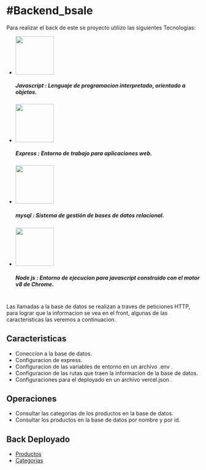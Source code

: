 <h1>#Backend_bsale</h1>
<p>Para realizar el back de este se proyecto utilizo las siguientes Tecnologias:</p>
<ul>
<li><img src="https://res.cloudinary.com/dltjb3yhc/image/upload/v1661814034/skills/icono_js_geaon9.png" width="100px"/>
<h5>Javascript :<span>  Lenguaje de programacion interpretado, orientado a objetos.</span></h5>
</li>
<li><img src="https://res.cloudinary.com/dltjb3yhc/image/upload/v1661814034/skills/expre_qu0rja.png" width="100px"/>
<h5>Express :<span>  Entorno de trabajo para aplicaciones web.</span></h5>
</li>
<li><img src="https://cdn-icons-png.flaticon.com/512/5968/5968313.png" width="100px"/></li>
<h5>mysql :<span> Sistema de gestión de bases de datos relacional.</span></h5>
<li><img src="https://res.cloudinary.com/dltjb3yhc/image/upload/v1661814033/skills/nodejs_ohaso2.png" width="100px"/></li>
<h5>Node js :<span> Entorno de ejecucion para javascript construido con el motor v8 de Chrome.</span></h5>
</ul>
<br/>
Las llamadas a la base de datos se realizan a traves de peticiones HTTP, para lograr que la informacion se vea en el front, algunas de las caracteristicas las veremos
a continuacion.

<h2>Caracteristicas</h2>
<ul>
<li> Coneccion a la base de datos.</li>
<li> Configuracion de express.</li>
<li> Configuracion de las variables de entorno en un archivo .env .</li>
<li> Configuracion de las rutas que traen la informacion de la base de datos.</li>
<li> Configuraciones para el deployado en un archivo vercel.json .</li>
</ul>

<h2>Operaciones</h2>
<ul>
<li>Consultar las categorias de los productos en la base de datos.</li>
<li>Consultar los productos en la base de datos por nombre y por id.</li>
</ul>

<h2>Back Deployado</h2>
<ul>
<li><a href="https://backend-bsale-ft1519sw4-emapaul.vercel.app/product">Productos</a></li>
<li><a href="https://backend-bsale-ft1519sw4-emapaul.vercel.app/category">Categorias</a></li>
</ul>
